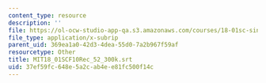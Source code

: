 ```yaml
---
content_type: resource
description: ''
file: https://ol-ocw-studio-app-qa.s3.amazonaws.com/courses/18-01sc-single-variable-calculus-fall-2010/37ef59fc648e5a2cab4ee81fc500f14c_MIT18_01SCF10Rec_52_300k.vtt
file_type: application/x-subrip
parent_uid: 369ea1a0-42d3-4dea-55d0-7a2b967f59af
resourcetype: Other
title: MIT18_01SCF10Rec_52_300k.srt
uid: 37ef59fc-648e-5a2c-ab4e-e81fc500f14c
---
```

